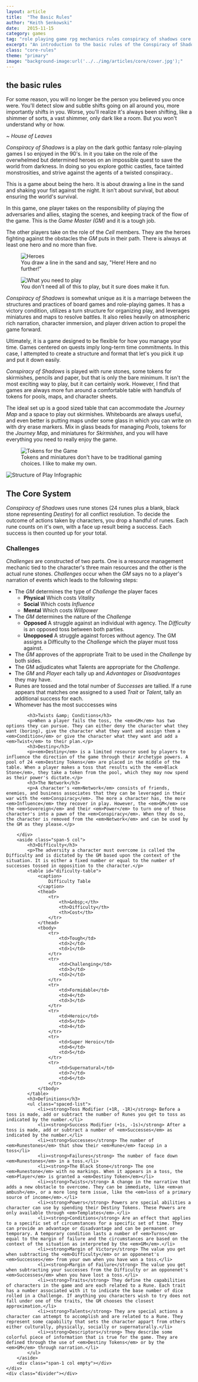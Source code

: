 ```yaml
---
layout: article
title:  "The Basic Rules"
author: "Keith Senkowski"
date:   2015-11-15 
category: games
tag: "role playing game rpg mechanics rules conspiracy of shadows core basics rules futhark"
excerpt: "An introduction to the basic rules of the Conspiracy of Shadows RPG. In this article I outline what the game is about, the mechanics, and the structure of play."
class: "core-rules"
theme: "primary"
image: "background-image:url('../../img/articles/core/cover.jpg');"
---
```

<section class="header" style="{{page.image}}">
	<div class="content">
	<aside class="span-3 col empty"></aside>
	<div class="span-6 col">
		<h1>the basic rules</h1>
		<p>For some reason, you will no longer be the person you believed you once were. You'll detect slow and subtle shifts going on all around you, more importantly shifts in you. Worse, you'll realize it's always been shifting, like a shimmer of sorts, a vast shimmer, only dark like a room. But you won't understand why or how.</p>
		<p class="text-right"><em>~ House of Leaves</em></p>
	</div>
	<aside class="span-3 col empty"></aside>	
	</div>
</section>
<section class="continued">
	<div class="content gutters">
	<div class="span-1 col empty"></div>
	<div class="span-5 col">
		<p><em>Conspiracy of Shadows</em> is a play on the dark gothic fantasy role-playing games I so enjoyed in the 90's. In it you take on the role of the overwhelmed but determined heroes on an impossible quest to save the world from darkness. In doing so you explore gothic castles, face tainted monstrosities, and strive against the agents of a twisted conspiracy..</p>
		<p>This is a game about being the hero. It is about drawing a line in the sand and shaking your fist against the night. It isn't about survival, but about ensuring the world's survival.</p>
		<p>In this game, one player takes on the responsibility of playing the adversaries and allies, staging the scenes, and keeping track of the flow of the game. This is the <em>Game Master (GM)</em> and it is a tough job.</p>
		<p>The other players take on the role of the <em>Cell</em> members. They are the heroes fighting against the obstacles the <em>GM</em> puts in their path. There is always at least one hero and no more than five.</p>
	</div>
	<aside class="span-5 col">
		<figure>
			<img src="{{ site.baseurl }}/img/loading.gif" data-src="{{ site.baseurl }}/img/articles/core/heroes.jpg" alt="Heroes"/>
			<figcaption>You draw a line in the sand and say, "Here! Here and no further!"</figcaption>
		</figure>
	</aside>
	<div class="span-1 col empty"></div>	
	</div>
</section>
<section class="continued">
	<div class="content gutters">
		<div class="span-1 col empty"></div>
	<aside class="span-5 col">
		<figure>
			<img src="{{ site.baseurl }}/img/loading.gif" data-src="{{ site.baseurl }}/img/articles/core/need-to-play.jpg" alt="What you need to play"/>
			<figcaption>You don't need all of this to play, but it sure does make it fun.</figcaption>
		</figure>		
	</aside>
		<div class="span-5 col">
		<p><em>Conspiracy of Shadows</em> is somewhat unique as it is a marriage between the structures and practices of board games and role-playing games. It has a victory condition, utilizes a turn structure for organizing play, and leverages miniatures and maps to resolve battles. It also relies heavily on atmospheric rich narration, character immersion, and player driven action to propel the game forward.</p>
		<p>Ultimately, it is a game designed to be flexible for how you manage your time. Games centered on quests imply long-term time commitments. In this case, I attempted to create a structure and format that let's you pick it up and put it down easily.</p>
		</div>
		<div class="span-1 col empty"></div>
	</div>
	<div class="divider"></div>	
</section>
<section class="continued">
	<div class="content gutters">
		<div class="span-1 col empty"></div>
		<div class="span-5 col">
		<p><em>Conspiracy of Shadows</em> is played with rune stones, some tokens for skirmishes, pencils and paper, but that is only the bare minimum. It isn't the most exciting way to play, but it can certainly work. However, I find that games are always more fun around a comfortable table with handfuls of tokens for pools, maps, and character sheets.</p>
		<p>The ideal set up is a good sized table that can accommodate the <em>Journey Map</em> and a space to play out skirmishes. Whiteboards are always useful, and even better is putting maps under some glass in which you can write on with dry erase markers. Mix in glass beads for managing <em>Pools</em>, tokens for the <em>Journey Map</em>, and miniatures for <em>Skirmishes</em>, and you will have everything you need to really enjoy the game.</p>
		</div>
	<aside class="span-5 col">
		<figure>
			<img src="{{ site.baseurl }}/img/loading.gif" data-src="{{ site.baseurl }}/img/articles/core/tokens.jpg" alt="Tokens for the Game"/>
			<figcaption>Tokens and miniatures don't have to be traditional gaming choices. I like to make my own.</figcaption>
		</figure>
	</aside>
		<div class="span-1 col empty"></div>
	</div>
	<div class="divider"></div>	
</section>
<section class="continued">
	<div class="content gutters">
		<div class="span-1 col empty"></div>
		<div class="span-10 col">
			<img src="{{ site.baseurl }}/img/loading.gif" data-src="{{ site.baseurl }}/img/articles/core/structure.png" alt="Structure of Play Infographic"/>
		</div>
		<div class="span-1 col empty"></div>
	</div>
	<div class="divider"></div>	
</section>
<section class="continued">
	<div class="content gutters">
		<div class="span-1 col empty"></div>
		<div class="span-10 col">
			<h2>The Core System</h2>
		</div>
		<div class="span-1 col empty"></div>
	</div>
	<div class="content gutters">
		<div class="span-1 col empty"></div>
		<div class="span-5 col">
			<p><em>Conspiracy of Shadows</em> uses rune stones (24 runes plus a blank, black stone representing <em>Destiny</em>) for all conflict resolution. To decide the outcome of actions taken by characters, you drop a handful of runes. Each rune counts on it's own, with a face up result being a success. Each success is then counted up for your total.</p>
			<h3>Challenges</h3>
			<p><em>Challenges</em> are constructed of two parts. One is a resource management mechanic tied to the character's three main resources and the other is the actual rune stones. <em>Challenges</em> occur when the <em>GM</em> says no to a player's narration of events which leads to the following steps:</p>
			<ul class="spaced-list">
				<li>The <em>GM</em> determines the type of <em>Challenge</em> the player faces
					<ul>
						<li><strong>Physical</strong> Which costs <em>Vitality</em></li>
						<li><strong>Social</strong> Which costs <em>Influence</em></li>
						<li><strong>Mental</strong> Which costs <em>Willpower</em></li>
					</ul></li>
				<li>The <em>GM</em> determines the nature of the <em>Challenge</em>
					<ul>
						<li><strong>Opposed</strong> A struggle against an individual with agency. The <em>Difficulty</em> is an opposed toss between both parties.</li>
						<li><strong>Unopposed</strong> A struggle against forces without agency. The GM assigns a Difficulty to the <em>Challenge</em> which the player must toss against.</li>
					</ul></li>
				<li>The <em>GM</em> approves of the appropriate Trait to be used in the <em>Challenge</em> by both sides.</li>
				<li>The GM adjudicates what Talents are appropriate for the <em>Challenge</em>.</li>
				<li>The <em>GM</em> and <em>Player</em> each tally up and <em>Advantages</em> or <em>Disadvantages</em> they may have.</li>
				<li>Runes are tossed and the total number of <em>Successes</em> are tallied. If a rune appears that matches one assigned to a used <em>Trait</em> or <em>Talent</em>, tally an additional success for each.</li>
				<li>Whomever has the most succcesses wins</li>
			</ul>
		
			<h3>Twists &amp; Conditions</h3>
			<p>When a player fails the toss, the <em>GM</em> has two options they can pursue. They can either deny the character what they want (boring), give the character what they want and assign them a <em>Condition</em> or give the character what they want and add a <em>Twist</em> to their plan.</p>
			<h3>Destiny</h3>
			<p><em>Destiny</em> is a limited resource used by players to influence the direction of the game through their Archetype powers. A pool of 24 <em>Destiny Tokens</em> are placed in the middle of the table. When a player makes a toss that results with the <em>Black Stone</em>, they take a token from the pool, which they may now spend as their power's dictate.</p>
			<h3>The Network</h3>
			<p>A character's <em>Network</em> consists of friends, enemies, and business associates that they can be leveraged in their war with the <em>Conspiracy</em>. The more a character has, the more <em>Influence</em> they recover in play. However, the <em>GM</em> use the <em>Sovereign</em> and their <em>Power</em> to turn one of those character's into a pawn of the <em>Conspiracy</em>. When they do so, the character is removed from the <em>Network</em> and can be used by the GM as they please.</p>
			
		</div>
		<aside class="span-5 col">
			<h3>Difficulty</h3>
			<p>The adversity a character must overcome is called the Difficulty and is dictated by the GM based upon the context of the situation. It is either a fixed number or equal to the number of successes tossed in opposition to the character.</p>
			<table id="dificulty-table">
				<caption>
					Difficulty Table
				</caption>
				<thead>
					<tr>
						<th>&nbsp;</th>
						<th>Difficulty</th>
						<th>Cost</th>
					</tr>
				</thead>
				<tbody>
					<tr>
						<td>Tough</td>
						<td>2</td>
						<td>1</td>
					</tr>
					<tr>
						<td>Challenging</td>
						<td>3</td>
						<td>2</td>
					</tr>
					<tr>
						<td>Formidable</td>
						<td>4</td>
						<td>3</td>
					</tr>
					<tr>
						<td>Heroic</td>
						<td>5</td>
						<td>4</td>
					</tr>
					<tr>
						<td>Super Heroic</td>
						<td>6</td>
						<td>5</td>
					</tr>
					<tr>
						<td>Supernatural</td>
						<td>7</td>
						<td>6</td>
					</tr>
				</tbody>
			</table>
			<h3>Definitions</h3>
			<ul class="spaced-list">
				<li><strong>Toss Modifier (+1R, -1R)</strong> Before a toss is made, add or subtract the number of Runes you get to toss as indicated by the number.</li>
				<li><strong>Success Modifier (+1s, -1s)</strong> After a toss is made, add or subtract a number of <em>Successes</em> as indicated by the number.</li>
				<li><strong>Successes</strong> The number of <em>Runestones</em> that show their <em>Rune</em> faceup in a toss</li>
				<li><strong>Failures</strong> The number of face down <em>Runestones</em> in a toss.</li>
				<li><strong>The Black Stone</strong> The one <em>Runestone</em> with no markings. When it appears in a toss, the <em>Player</em> is granted a <em>Destiny Token</em></li>
				<li><strong>Twists</strong> A change in the narrative that adds a new obstacle to overcome. They can be immediate, like <em>an ambush</em>, or a more long term issue, like the <em>loss of a primary source of income</em>.</li>
				<li><strong>Powers</strong> Powers are special abilities a character can use by spending their Destiny Tokens. These Powers are only available through <em>Templates</em>.</li>
				<li><strong>Conditions</strong> Are an effect that applies to a specific set of circumstances for a specific set of time. They can provide an advantage or disadvantage and can be permanent or temporary. A temporary condition lasts a number of <em>Turns</em> equal to the margin of failure and the circumstances are based on the context of the situation as interpreted by the <em>GM</em>.</li>
				<li><strong>Margin of Victory</strong> The value you get when subtracting the <em>Difficulty</em> or an opponenet's <em>Successes</em> from your own when you have won a toss.</li>
				<li><strong>Margin of Failure</strong> The value you get when subtracting your successes from the Difficulty or an opponenet's <em>Successes</em> when you have lost a toss.</li>
				<li><strong>Traits</strong> They define the capabilities of characters in the game and are each related to a Rune. Each trait has a number associated with it to indicate the base number of dice rolled in a Challenge. If anything you characters wish to try does not fall under one of the traits, the GM chooses the closest approximation.</li>
				<li><strong>Talents</strong> They are special actions a character can attempt to accomplish and are related to a Rune. They represent some capability that sets the character appart from others either culturally, physically, socially or supernaturally.</li>
				<li><strong>Descriptors</strong> They describe some colorful piece of information that is true for the game. They are defined through the use of <em>Destiny Tokens</em> or by the <em>GM</em> through narration.</li>
			</ul>
		</aside>
		<div class="span-1 col empty"></div>
	</div>
	<div class="divider"></div>	
</section>
